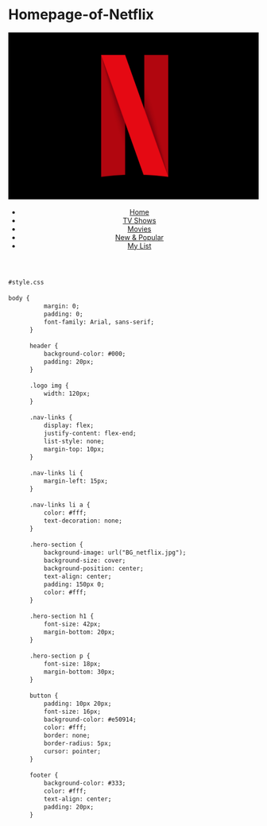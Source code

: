 # Homepage-of-Netflix
<!DOCTYPE html>
<html>

<head>
    <title>Netflix Homepage</title>
    <link rel="stylesheet" type="text/css" href="styles.css">
</head>

<body>
    <header>
        <nav>
            <div class="logo">
                <img src="netflixlogo.jpeg" alt="Netflix Logo">
            </div>
            <ul class="nav-links">
                <li><a href="#">Home</a></li>
                <li><a href="#">TV Shows</a></li>
                <li><a href="#">Movies</a></li>
                <li><a href="#">New & Popular</a></li>
                <li><a href="#">My List</a></li>
            </ul>
        </nav>
    </header>



    #style.css
    
    body {
              margin: 0;
              padding: 0;
              font-family: Arial, sans-serif;
          }
          
          header {
              background-color: #000;
              padding: 20px;
          }
          
          .logo img {
              width: 120px;
          }
          
          .nav-links {
              display: flex;
              justify-content: flex-end;
              list-style: none;
              margin-top: 10px;
          }
          
          .nav-links li {
              margin-left: 15px;
          }
          
          .nav-links li a {
              color: #fff;
              text-decoration: none;
          }
          
          .hero-section {
              background-image: url("BG_netflix.jpg");
              background-size: cover;
              background-position: center;
              text-align: center;
              padding: 150px 0;
              color: #fff;
          }
          
          .hero-section h1 {
              font-size: 42px;
              margin-bottom: 20px;
          }
          
          .hero-section p {
              font-size: 18px;
              margin-bottom: 30px;
          }
          
          button {
              padding: 10px 20px;
              font-size: 16px;
              background-color: #e50914;
              color: #fff;
              border: none;
              border-radius: 5px;
              cursor: pointer;
          }
          
          footer {
              background-color: #333;
              color: #fff;
              text-align: center;
              padding: 20px;
          }
          
